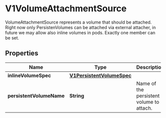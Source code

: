

# V1VolumeAttachmentSource

VolumeAttachmentSource represents a volume that should be attached. Right now only PersistenVolumes can be attached via external attacher, in future we may allow also inline volumes in pods. Exactly one member can be set.
## Properties

Name | Type | Description | Notes
------------ | ------------- | ------------- | -------------
**inlineVolumeSpec** | [**V1PersistentVolumeSpec**](V1PersistentVolumeSpec.md) |  |  [optional]
**persistentVolumeName** | **String** | Name of the persistent volume to attach. |  [optional]




